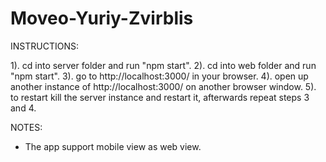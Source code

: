 # Moveo-Yuriy-Zvirblis

INSTRUCTIONS:

1). cd into server folder and run "npm start".
2). cd into web folder and run "npm start".
3). go to http://localhost:3000/ in your browser.
4). open up another instance of http://localhost:3000/ on another browser window.
5). to restart kill the server instance and restart it, afterwards repeat steps 3 and 4.

NOTES:

- The app support mobile view as web view.
